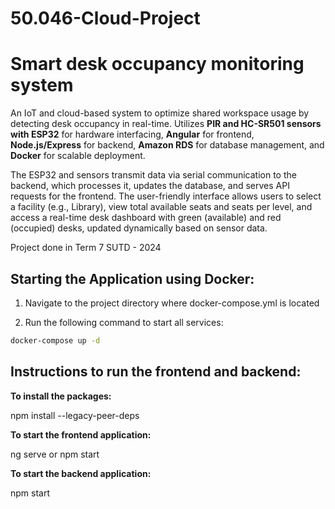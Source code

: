 # 50.046-Cloud-Project

# Smart desk occupancy monitoring system

An IoT and cloud-based system to optimize shared workspace usage by detecting desk occupancy in real-time. Utilizes **PIR and HC-SR501 sensors with ESP32** for hardware interfacing, **Angular** for frontend, **Node.js/Express** for backend, **Amazon RDS** for database management, and **Docker** for scalable deployment. 

The ESP32 and sensors transmit data via serial communication to the backend, which processes it, updates the database, and serves API requests for the frontend. The user-friendly interface allows users to select a facility (e.g., Library), view total available seats and seats per level, and access a real-time desk dashboard with green (available) and red (occupied) desks, updated dynamically based on sensor data.

Project done in Term 7 SUTD - 2024

## Starting the Application using Docker:

1. Navigate to the project directory where docker-compose.yml is located

2. Run the following command to start all services:
```bash
docker-compose up -d
```
## Instructions to run the frontend and backend:

**To install the packages:**

npm install --legacy-peer-deps

**To start the frontend application:**

ng serve or npm start

**To start the backend application:**

npm start

